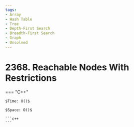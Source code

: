 ```yaml
---
tags:
- Array
- Hash Table
- Tree
- Depth-First Search
- Breadth-First Search
- Graph
- Unsolved
---
```



# 2368. Reachable Nodes With Restrictions

=== "C++"

    $Time: O()$

    $Space: O()$

    ```c++
    ```